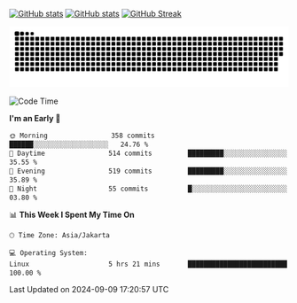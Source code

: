 [![GitHub stats](https://github-readme-stats.vercel.app/api?username=aurelioklv&card_width=500&show_icons=true&rank_icon=github&theme=solarized-dark#gh-dark-mode-only)](https://github.com/anuraghazra/github-readme-stats#gh-dark-mode-only)
[![GitHub stats](https://github-readme-stats.vercel.app/api?username=aurelioklv&card_width=500&show_icons=true&rank_icon=github&theme=buefy#gh-light-mode-only)](https://github.com/anuraghazra/github-readme-stats#gh-light-mode-only)
[![GitHub Streak](https://streak-stats.demolab.com/?user=aurelioklv&card_width=336&theme=solarized-dark)](https://git.io/streak-stats)

<picture>
  <source media="(prefers-color-scheme: dark)" srcset="https://raw.githubusercontent.com/aurelioklv/aurelioklv/snake-output/github-contribution-grid-snake-dark.svg">
  <source media="(prefers-color-scheme: light)" srcset="https://raw.githubusercontent.com/aurelioklv/aurelioklv/snake-output/github-contribution-grid-snake.svg">
  <img alt="github contribution grid snake animation" src="https://raw.githubusercontent.com/aurelioklv/aurelioklv/snake-output/github-contribution-grid-snake.svg">
</picture>

<!--START_SECTION:waka-->
![Code Time](http://img.shields.io/badge/Code%20Time-824%20hrs%207%20mins-blue)

**I'm an Early 🐤** 

```text
🌞 Morning                358 commits         ██████░░░░░░░░░░░░░░░░░░░   24.76 % 
🌆 Daytime                514 commits         █████████░░░░░░░░░░░░░░░░   35.55 % 
🌃 Evening                519 commits         █████████░░░░░░░░░░░░░░░░   35.89 % 
🌙 Night                  55 commits          █░░░░░░░░░░░░░░░░░░░░░░░░   03.80 % 
```


📊 **This Week I Spent My Time On** 

```text
🕑︎ Time Zone: Asia/Jakarta

💻 Operating System: 
Linux                    5 hrs 21 mins       █████████████████████████   100.00 % 
```


 Last Updated on 2024-09-09 17:20:57 UTC
<!--END_SECTION:waka-->
